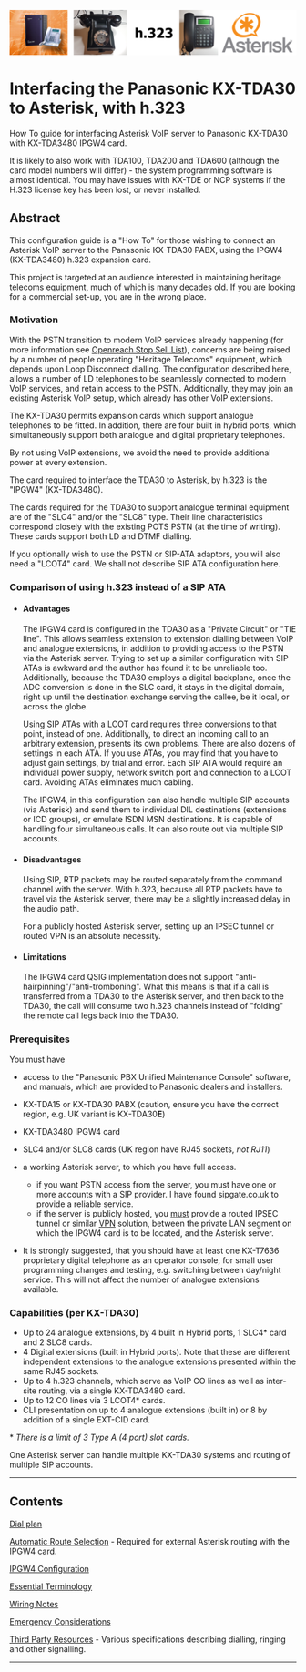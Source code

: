 ![Banner image](./banner.png)

# Interfacing the Panasonic KX-TDA30 to Asterisk, with h.323

How To guide for interfacing Asterisk VoIP server to Panasonic KX-TDA30 with KX-TDA3480 IPGW4 card.

It is likely to also work with TDA100, TDA200 and TDA600 (although the card model numbers will differ) - the system programming software is almost identical.  You may have issues with KX-TDE or NCP systems if the H.323 license key has been lost, or never installed.

## Abstract

This configuration guide is a "How To" for those wishing to connect an Asterisk VoIP server to the Panasonic KX-TDA30 PABX, using the IPGW4 (KX-TDA3480) h.323 expansion card.

This project is targeted at an audience interested in maintaining heritage telecoms equipment, much of which is many decades old.  If you are looking for a commercial set-up, you are in the wrong place.

### Motivation

With the PSTN transition to modern VoIP services already happening (for more information see [Openreach Stop Sell List](https://www.openreach.co.uk/cpportal/products/product-withdrawal/stop-sells-updates)), concerns are being raised by a number of people operating "Heritage Telecoms" equipment, which depends upon Loop Disconnect dialling.  The configuration described here, allows a number of LD telephones to be seamlessly connected to modern VoIP services, and retain access to the PSTN.  Additionally, they may join an existing Asterisk VoIP setup, which already has other VoIP extensions.

The KX-TDA30 permits expansion cards which support analogue telephones to be fitted.  In addition, there are four built in hybrid ports, which simultaneously support both analogue and digital proprietary telephones.

By not using VoIP extensions, we avoid the need to provide additional power at every extension.

The card required to interface the TDA30 to Asterisk, by h.323 is the "IPGW4" (KX-TDA3480).

The cards required for the TDA30 to support analogue terminal equipment are of the "SLC4" and/or the "SLC8" type.  Their line characteristics correspond closely with the existing POTS PSTN (at the time of writing).  These cards support both LD and DTMF dialling.

If you optionally wish to use the PSTN or SIP-ATA adaptors, you will also need a "LCOT4" card.  We shall not describe SIP ATA configuration here.

### Comparison of using h.323 instead of a SIP ATA

- #### Advantages
  The IPGW4 card is configured in the TDA30 as a "Private Circuit" or "TIE line".  This allows seamless extension to extension dialling between VoIP and analogue extensions, in addition to providing access to the PSTN via the Asterisk server.  Trying to set up a similar configuration with SIP ATAs is awkward and the author has found it to be unreliable too.  Additionally, because the TDA30 employs a digital backplane, once the ADC conversion is done in the SLC card, it stays in the digital domain, right up until the destination exchange serving the callee, be it local, or across the globe.

  Using SIP ATAs with a LCOT card requires three conversions to that point, instead of one.  Additionally, to direct an incoming call to an arbitrary extension, presents its own problems.  There are also dozens of settings in each ATA.  If you use ATAs, you may find that you have to adjust gain settings, by trial and error.  Each SIP ATA would require an individual power supply, network switch port and connection to a LCOT card.  Avoiding ATAs eliminates much cabling.

  The IPGW4, in this configuration can also handle multiple SIP accounts (via Asterisk) and send them to individual DIL destinations (extensions or ICD groups), or emulate ISDN MSN destinations.  It is capable of handling four simultaneous calls.  It can also route out via multiple SIP accounts.

- #### Disadvantages

  Using SIP, RTP packets may be routed separately from the command channel with the server.  With h.323, because all RTP packets have to travel via the Asterisk server, there may be a slightly increased delay in the audio path.

  For a publicly hosted Asterisk server, setting up an IPSEC tunnel or routed VPN is an absolute necessity.
  
- #### Limitations

  The IPGW4 card QSIG implementation does not support "anti-hairpinning"/"anti-tromboning".  What this means is that if a call is transferred from a TDA30 to the Asterisk server, and then back to the TDA30, the call will consume two h.323 channels instead of "folding" the remote call legs back into the TDA30.



### Prerequisites

You must have 

- access to the "Panasonic PBX Unified Maintenance Console" software, and manuals, which are provided to Panasonic dealers and installers.

- KX-TDA15 or KX-TDA30 PABX (caution, ensure you have the correct region, e.g. UK variant is KX-TDA30**E**)

- KX-TDA3480 IPGW4 card

- SLC4 and/or SLC8 cards (UK region have RJ45 sockets, *not RJ11*)

- a working Asterisk server, to which you have full access. 
  - if you want PSTN access from the server, you must have one or more accounts with a SIP provider. I have found sipgate.co.uk to provide a reliable service.
  - if the server is publicly hosted, you <ins>must</ins> provide a routed IPSEC tunnel or similar [VPN](https://github.com/birdwes/TDA30_Asterisk_h323/wiki/Setting-up-a-Linux-VPN) solution, between the private LAN segment on which the IPGW4 card is to be located, and the Asterisk server.
- It is strongly suggested, that you should have at least one KX-T7636 proprietary digital telephone as an operator console, for small user programming changes and testing, e.g. switching between day/night service.  This will not affect the number of analogue extensions available.

### Capabilities (per KX-TDA30)

- Up to 24 analogue extensions, by 4 built in Hybrid ports, 1 SLC4* card and 2 SLC8 cards.
- 4 Digital extensions (built in Hybrid ports).  Note that these are different independent extensions to the analogue extensions presented within the same RJ45 sockets.
- Up to 4 h.323 channels, which serve as VoIP CO lines as well as inter-site routing, via a single KX-TDA3480 card.
- Up to 12 CO lines via 3 LCOT4* cards.
- CLI presentation on up to 4 analogue extensions (built in) or 8 by addition of a single EXT-CID card.

\* *There is a limit of 3 Type A (4 port) slot cards.*

One Asterisk server can handle multiple KX-TDA30 systems and routing of multiple SIP accounts.

---

## Contents

[Dial plan](./content/Dialplan.md)

[Automatic Route Selection](./content/ARS.md) - Required for external Asterisk routing with the IPGW4 card.

[IPGW4 Configuration](./content/IPGW4.md) 

[Essential Terminology](./content/Terminology.md) 

[Wiring Notes](./content/WiringNotes.md) 

[Emergency Considerations](./content/OtherConsiderations.md) 

[Third Party Resources](./Third%20Party%20Resources/README.md) - Various specifications describing dialling, ringing and other signalling.

----

